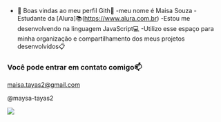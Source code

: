 - 👋 Boas vindas ao meu perfil Gith🌷
-meu nome é Maisa Souza
-Estudante da [Alura]📚(https://www.alura.com.br)
-Estou me desenvolvendo na linguagem JavaScript💻
-Utilizo esse espaço para minha organização e compartilhamento dos meus projetos desenvolvidos📋
### Você pode entrar em contato comigo📫

maisa.tayas2@gmail.com

@maysa-tayas2

![](https://media1.tenor.com/m/G14VlbH8J74AAAAC/anime-mai-sakurajima.gif)
<!---
Maisa-ia/Maisa-ia is a ✨ special ✨ repository because its `README.md` (this file) appears on your GitHub profile.
You can click the Preview link to take a look at your changes.
--->
